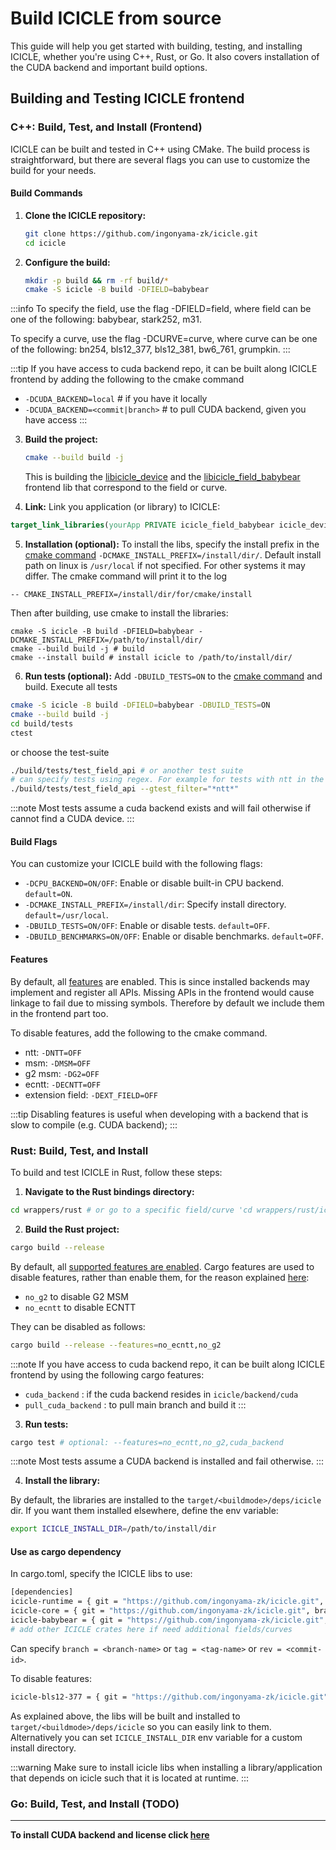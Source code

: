 
# Build ICICLE from source

This guide will help you get started with building, testing, and installing ICICLE, whether you're using C++, Rust, or Go. It also covers installation of the CUDA backend and important build options.

## Building and Testing ICICLE frontend

### C++: Build, Test, and Install (Frontend)

ICICLE can be built and tested in C++ using CMake. The build process is straightforward, but there are several flags you can use to customize the build for your needs.

#### Build Commands

1. **Clone the ICICLE repository:**
   ```bash
   git clone https://github.com/ingonyama-zk/icicle.git
   cd icicle
   ```

2. **Configure the build:**
   ```bash
   mkdir -p build && rm -rf build/*
   cmake -S icicle -B build -DFIELD=babybear
   ```

:::info
To specify the field, use the flag -DFIELD=field, where field can be one of the following: babybear, stark252, m31.

To specify a curve, use the flag -DCURVE=curve, where curve can be one of the following: bn254, bls12_377, bls12_381, bw6_761, grumpkin.
:::

:::tip
If you have access to cuda backend repo, it can be built along ICICLE frontend by adding the following to the cmake command
- `-DCUDA_BACKEND=local` # if you have it locally
- `-DCUDA_BACKEND=<commit|branch>` # to pull CUDA backend, given you have access
:::

3. **Build the project:**
   ```bash
   cmake --build build -j
   ```
   This is building the [libicicle_device](./libraries.md#icicle-device) and the [libicicle_field_babybear](./libraries.md#icicle-core) frontend lib that correspond to the field or curve.

4. **Link:**
Link you application (or library) to ICICLE:
```cmake
target_link_libraries(yourApp PRIVATE icicle_field_babybear icicle_device)
```

5. **Installation (optional):**
To install the libs, specify the install prefix in the [cmake command](./build_from_source.md#build-commands)
`-DCMAKE_INSTALL_PREFIX=/install/dir/`. Default install path on linux is `/usr/local` if not specified. For other systems it may differ. The cmake command will print it to the log
```
-- CMAKE_INSTALL_PREFIX=/install/dir/for/cmake/install
```
Then after building, use cmake to install the libraries:
```
cmake -S icicle -B build -DFIELD=babybear -DCMAKE_INSTALL_PREFIX=/path/to/install/dir/
cmake --build build -j # build
cmake --install build # install icicle to /path/to/install/dir/
```

6. **Run tests (optional):**
Add `-DBUILD_TESTS=ON` to the [cmake command](./build_from_source.md#build-commands) and build.
Execute all tests
```bash
cmake -S icicle -B build -DFIELD=babybear -DBUILD_TESTS=ON
cmake --build build -j
cd build/tests
ctest
```
or choose the test-suite
```bash
./build/tests/test_field_api # or another test suite
# can specify tests using regex. For example for tests with ntt in the name:
./build/tests/test_field_api --gtest_filter="*ntt*"
```
:::note
Most tests assume a cuda backend exists and will fail otherwise if cannot find a CUDA device.
:::

#### Build Flags

You can customize your ICICLE build with the following flags:

- `-DCPU_BACKEND=ON/OFF`: Enable or disable built-in CPU backend. `default=ON`.
- `-DCMAKE_INSTALL_PREFIX=/install/dir`: Specify install directory. `default=/usr/local`.
- `-DBUILD_TESTS=ON/OFF`: Enable or disable tests. `default=OFF`.
- `-DBUILD_BENCHMARKS=ON/OFF`: Enable or disable benchmarks. `default=OFF`.

#### Features

By default, all [features](./libraries.md#supported-curves-and-operations) are enabled. 
This is since installed backends may implement and register all APIs. Missing APIs in the frontend would cause linkage to fail due to missing symbols. Therefore by default we include them in the frontend part too.

To disable features, add the following to the cmake command.
- ntt: `-DNTT=OFF`
- msm: `-DMSM=OFF`
- g2 msm: `-DG2=OFF`
- ecntt: `-DECNTT=OFF`
- extension field: `-DEXT_FIELD=OFF`

:::tip
Disabling features is useful when developing with a backend that is slow to compile (e.g. CUDA backend);
:::

### Rust: Build, Test, and Install

To build and test ICICLE in Rust, follow these steps:

1. **Navigate to the Rust bindings directory:**
```bash
cd wrappers/rust # or go to a specific field/curve 'cd wrappers/rust/icicle-fields/icicle-babybear'
```

2. **Build the Rust project:**
```bash
cargo build --release
```
By default, all [supported features are enabled](#features).
Cargo features are used to disable features, rather than enable them, for the reason explained [here](#features):
- `no_g2` to disable G2 MSM
- `no_ecntt` to disable ECNTT

They can be disabled as follows:
```bash
cargo build --release --features=no_ecntt,no_g2
```

:::note
If you have access to cuda backend repo, it can be built along ICICLE frontend by using the following cargo features:
- `cuda_backend` : if the cuda backend resides in `icicle/backend/cuda`
- `pull_cuda_backend` : to pull main branch and build it
:::


3. **Run tests:**
```bash
cargo test # optional: --features=no_ecntt,no_g2,cuda_backend
```
:::note
Most tests assume a CUDA backend is installed and fail otherwise.
:::

4. **Install the library:**

By default, the libraries are installed to the `target/<buildmode>/deps/icicle` dir. If you want them installed elsewhere, define the env variable:
```bash
export ICICLE_INSTALL_DIR=/path/to/install/dir
```

#### Use as cargo dependency
In cargo.toml, specify the ICICLE libs to use:

```bash
[dependencies]
icicle-runtime = { git = "https://github.com/ingonyama-zk/icicle.git", branch="main" }
icicle-core = { git = "https://github.com/ingonyama-zk/icicle.git", branch="main" }
icicle-babybear = { git = "https://github.com/ingonyama-zk/icicle.git", branch="main" }
# add other ICICLE crates here if need additional fields/curves
```

Can specify `branch = <branch-name>` or `tag = <tag-name>` or `rev = <commit-id>`.

To disable features:
```bash
icicle-bls12-377 = { git = "https://github.com/ingonyama-zk/icicle.git", features = ["no_g2"] }
```

As explained above, the libs will be built and installed to `target/<buildmode>/deps/icicle` so you can easily link to them. Alternatively you can set `ICICLE_INSTALL_DIR` env variable for a custom install directory.

:::warning
Make sure to install icicle libs when installing a library/application that depends on icicle such that it is located at runtime.
:::

### Go: Build, Test, and Install (TODO)

--- 
**To install CUDA backend and license click [here](./install_cuda_backend.md#installation)**
